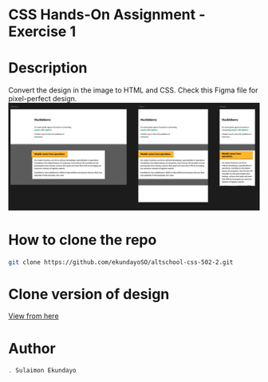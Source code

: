 # CSS Hands-On Assignment - Exercise 1

# Description

Convert the design in the image to HTML and CSS. Check this Figma file for pixel-perfect design.
<img src="./css-502-2.png"/>

# How to clone the repo
```bash
git clone https://github.com/ekundayoSO/altschool-css-502-2.git
```
# Clone version of design
[View from here](https://css-502-2.web.app)

# Author
```bash
. Sulaimon Ekundayo
```